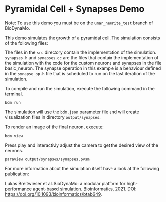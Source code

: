 # Pyramidal Cell + Synapses Demo

Note: To use this demo you must be on the ```umar_neurite_test``` branch of BioDynaMo.

This demo simulates the growth of a pyramidal cell. The simulation consists of the following files:

The files in the `src` directory contain the implementation of the simulation.
```synapses.h``` and ```synapses.cc``` are the files that contain the implementation of the simulation with the code for the custom neurons and synapses in the file basic_neuron. 
The synapse operation in this example is a behaviour defined in the ```synapse_op.h``` file that is scheduled to run on the last iteration of the simulation.


To compile and run the simulation, execute the following command in the terminal.

```
bdm run
```

The simulation will use the `bdm.json` parameter file and will create
visualization files in directory `output/synapses`.

To render an image of the final neuron, execute:

```
bdm view
```
Press play and interactivly adjust the camera to get the desired view of the neurons. 

```
paraview output/synapses/synapses.pvsm
```

For more information about the simulation itself have a look at the following publication:

Lukas Breitwieser et al. BioDynaMo: a modular platform for high-performance agent-based simulation.
Bioinformatics, 2021. DOI: https://doi.org/10.1093/bioinformatics/btab649.
